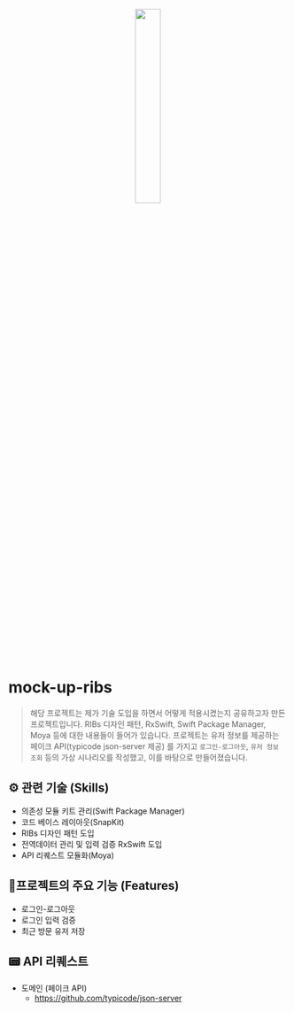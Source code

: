 <p style="text-align: center;">
  <img width="30%" src="https://github.com/nsdongklee/mock-up-ribs/blob/main/resources/scenario.gif" class="center"/>
</p>

# mock-up-ribs
> 해당 프로젝트는 제가 기술 도입을 하면서 어떻게 적용시켰는지 공유하고자 만든 프로젝트입니다.
> RIBs 디자인 패턴, RxSwift, Swift Package Manager, Moya 등에 대한 내용들이 들어가 있습니다.
> 프로젝트는 유저 정보를 제공하는 페이크 API(typicode json-server 제공) 를 가지고 `로그인-로그아웃`, `유저 정보 조회` 등의 가상 시나리오를 작성했고, 이를 바탕으로 만들어졌습니다.

## ⚙️ 관련 기술 (Skills)
- 의존성 모듈 키트 관리(Swift Package Manager)
- 코드 베이스 레이아웃(SnapKit)
- RIBs 디자인 패턴 도입
- 전역데이터 관리 및 입력 검증 RxSwift 도입
- API 리퀘스트 모듈화(Moya)

## 📱프로젝트의 주요 기능 (Features)
- 로그인-로그아웃
- 로그인 입력 검증
- 최근 방문 유저 저장

## 📟 API 리퀘스트
- 도메인 (페이크 API)
    - https://github.com/typicode/json-server
